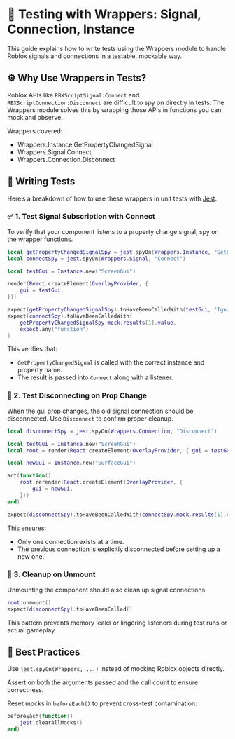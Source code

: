 # 🧪 Testing with Wrappers: Signal, Connection, Instance
This guide explains how to write tests using the Wrappers module to handle Roblox signals and connections in a testable, mockable way.

## ⚙️ Why Use Wrappers in Tests?
Roblox APIs like `RBXScriptSignal:Connect` and `RBXScriptConnection:Disconnect` are difficult to spy on directly in tests. The Wrappers module solves this by wrapping those APIs in functions you can mock and observe.

Wrappers covered:

- Wrappers.Instance.GetPropertyChangedSignal
- Wrappers.Signal.Connect
- Wrappers.Connection.Disconnect

## 🧪 Writing Tests
Here’s a breakdown of how to use these wrappers in unit tests with [Jest](https://github.com/Roblox/jest-roblox-internal).

### ✅ 1. Test Signal Subscription with Connect
To verify that your component listens to a property change signal, spy on the wrapper functions.

```lua
local getPropertyChangedSignalSpy = jest.spyOn(Wrappers.Instance, "GetPropertyChangedSignal")
local connectSpy = jest.spyOn(Wrappers.Signal, "Connect")

local testGui = Instance.new("ScreenGui")

render(React.createElement(OverlayProvider, {
	gui = testGui,
}))

expect(getPropertyChangedSignalSpy).toHaveBeenCalledWith(testGui, "IgnoreGuiInset")
expect(connectSpy).toHaveBeenCalledWith(
	getPropertyChangedSignalSpy.mock.results[1].value,
	expect.any("function")
)
```

This verifies that:
- `GetPropertyChangedSignal` is called with the correct instance and property name.
- The result is passed into `Connect` along with a listener.

### 🔄 2. Test Disconnecting on Prop Change
When the gui prop changes, the old signal connection should be disconnected. Use `Disconnect` to confirm proper cleanup.

```lua
local disconnectSpy = jest.spyOn(Wrappers.Connection, "Disconnect")

local testGui = Instance.new("ScreenGui")
local root = render(React.createElement(OverlayProvider, { gui = testGui }))

local newGui = Instance.new("SurfaceGui")

act(function()
	root.rerender(React.createElement(OverlayProvider, {
		gui = newGui,
	}))
end)

expect(disconnectSpy).toHaveBeenCalledWith(connectSpy.mock.results[1].value)
```

This ensures:
- Only one connection exists at a time.
- The previous connection is explicitly disconnected before setting up a new one.

### 🔁 3. Cleanup on Unmount
Unmounting the component should also clean up signal connections:

```lua
root:unmount()
expect(disconnectSpy).toHaveBeenCalled()
```

This pattern prevents memory leaks or lingering listeners during test runs or actual gameplay.

## 📌 Best Practices
Use `jest.spyOn(Wrappers, ...)` instead of mocking Roblox objects directly.

Assert on both the arguments passed and the call count to ensure correctness.

Reset mocks in `beforeEach()` to prevent cross-test contamination:

```lua
beforeEach(function()
	jest.clearAllMocks()
end)
```
